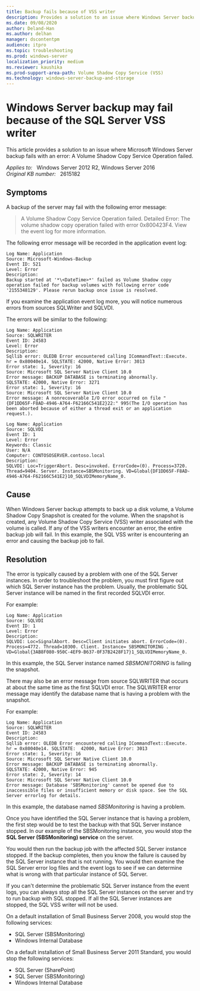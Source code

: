 ```yaml
---
title: Backup fails because of VSS writer
description: Provides a solution to an issue where Windows Server backup fails because of the SQL Server VSS writer.
ms.date: 09/08/2020
author: Deland-Han
ms.author: delhan
manager: dscontentpm
audience: itpro
ms.topic: troubleshooting
ms.prod: windows-server
localization_priority: medium
ms.reviewer: kaushika
ms.prod-support-area-path: Volume Shadow Copy Service (VSS)
ms.technology: windows-server-backup-and-storage
---
```

# Windows Server backup may fail because of the SQL Server VSS writer

This article provides a solution to an issue where Microsoft Windows Server backup fails with an error: A Volume Shadow Copy Service Operation failed.

_Applies to:_ &nbsp; Windows Server 2012 R2, Windows Server 2016  
_Original KB number:_ &nbsp; 2615182

## Symptoms

A backup of the server may fail with the following error message:

> A Volume Shadow Copy Service Operation failed. Detailed Error: The volume shadow copy operation failed with error 0x800423F4. View the event log for more information.

The following error message will be recorded in the application event log:

```output
Log Name: Application  
Source: Microsoft-Windows-Backup  
Event ID: 521  
Level: Error  
Description:  
Backup started at '*\<DateTime>*' failed as Volume Shadow copy operation failed for backup volumes with following error code '2155348129'. Please rerun backup once issue is resolved.
```

If you examine the application event log more, you will notice numerous errors from sources SQLWriter and SQLVDI.

The errors will be similar to the following:

```output
Log Name: Application
Source: SQLWRITER  
Event ID: 24583  
Level: Error  
Description:  
Sqllib error: OLEDB Error encountered calling ICommandText::Execute. hr = 0x80040e14. SQLSTATE: 42000, Native Error: 3013  
Error state: 1, Severity: 16  
Source: Microsoft SQL Server Native Client 10.0  
Error message: BACKUP DATABASE is terminating abnormally.  
SQLSTATE: 42000, Native Error: 3271  
Error state: 1, Severity: 16  
Source: Microsoft SQL Server Native Client 10.0  
Error message: A nonrecoverable I/O error occurred on file "  {DF1DD65F-F8AD-4946-A764-F62166C541E2}22:" 995(The I/O operation has been aborted because of either a thread exit or an application request.).  
```

```output
Log Name: Application  
Source: SQLVDI  
Event ID: 1  
Level: Error  
Keywords: Classic  
User: N/A  
Computer: CONTOSOSERVER.contoso.local  
Description:  
SQLVDI: Loc=TriggerAbort. Desc=invoked. ErrorCode=(0). Process=3720. Thread=9404. Server. Instance=SBSMonitoring. VD=Global{DF1DD65F-F8AD-4946-A764-F62166C541E2}10_SQLVDIMemoryName_0.
```

## Cause

When Windows Server backup attempts to back up a disk volume, a Volume Shadow Copy Snapshot is created for the volume. When the snapshot is created, any Volume Shadow Copy Service (VSS) writer associated with the volume is called. If any of the VSS writers encounter an error, the entire backup job will fail. In this example, the SQL VSS writer is encountering an error and causing the backup job to fail.

## Resolution

The error is typically caused by a problem with one of the SQL Server instances. In order to troubleshoot the problem,  you must first figure out which SQL Server instance has the problem. Usually, the problematic SQL Server instance will be named in the first recorded SQLVDI error.

For example:

```output
Log Name: Application  
Source: SQLVDI  
Event ID: 1  
Level: Error  
Description:  
SQLVDI: Loc=SignalAbort. Desc=Client initiates abort. ErrorCode=(0). Process=4772. Thread=10300. Client. Instance= SBSMONITORING . VD=Global{3AB8F080-950C-4EF9-B637-0F37B2428F17}1_SQLVDIMemoryName_0.  
```

In this example, the SQL Server instance named *SBSMONITORING* is failing the snapshot.

There may also be an error message from source SQLWRITER that occurs at about the same time as the first SQLVDI error. The SQLWRITER error message may identify the database name that is having a problem with the snapshot.

For example:

```output
Log Name: Application  
Source: SQLWRITER  
Event ID: 24583  
Description:  
Sqllib error: OLEDB Error encountered calling ICommandText::Execute. hr = 0x80040e14. SQLSTATE:  42000, Native Error: 3013  
Error state: 1, Severity: 16  
Source: Microsoft SQL Server Native Client 10.0  
Error message: BACKUP DATABASE is terminating abnormally.  
SQLSTATE: 42000, Native Error: 945  
Error state: 2, Severity: 14  
Source: Microsoft SQL Server Native Client 10.0  
Error message: Database 'SBSMonitoring' cannot be opened due to inaccessible files or insufficient memory or disk space. See the SQL Server errorlog for details.
```

In this example, the database named *SBSMonitoring* is having a problem.

Once you have identified the SQL Server instance that is having a problem, the first step would be to test the backup with that SQL Server instance stopped. In our example of the SBSMonitoring instance, you would stop the **SQL Server (SBSMonitoring) service** on the server.

You would then run the backup job with the affected SQL Server instance stopped. If the backup completes, then you know the failure is caused by the SQL Server instance that is not running. You would then examine the SQL Server error log files and the event logs to see if we can determine what is wrong with that particular instance of SQL Server.

If you can't determine the problematic SQL Server instance from the event logs, you can always stop all the SQL Server instances on the server and try to run backup with SQL stopped. If all the SQL Server instances are stopped, the SQL VSS writer will not be used.

On a default installation of Small Business Server 2008, you would stop the following services:

- SQL Server (SBSMonitoring)
- Windows Internal Database

On a default installation of Small Business Server 2011 Standard, you would stop the following services:

- SQL Server (SharePoint)
- SQL Server (SBSMonitoring)
- Windows Internal Database
